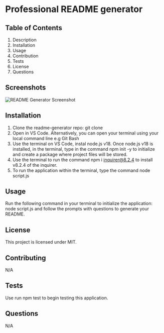 
# Professional README generator

## Table of Contents
1. Description
2. Installation
3. Usage
4. Contribution
5. Tests
6. License
7. Questions

## Screenshots
![README Generator Screenshot](https://github.com/itsbbea/readme-generator/assets/137044035/b54cf99a-0068-45c6-82da-778ab1c0d794)

## Installation
1. Clone the readme-generator repo: git clone <URL>
2. Open in VS Code. Alternatively, you can open your terminal using your local command line e.g Git Bash
3. Use the terminal on VS Code, instal node.js v18. Once node.js v18 is installed, in the terminal, type in the command npm init -y to initialize and create a package where project files will be stored.
4. Use the terminal to run the command npm i inquirer@8.2.4 to install v8.2.4 of the inquirer.
5. To run the application within the terminal, type the command node script.js

## Usage
Run the following command in your terminal to initialize the application: node script.js and follow the prompts with questions to generate your README.

## License
This project is licensed under MIT.

## Contributing
N/A

## Tests
Use run npm test to begin testing this application.

## Questions
N/A 
    
